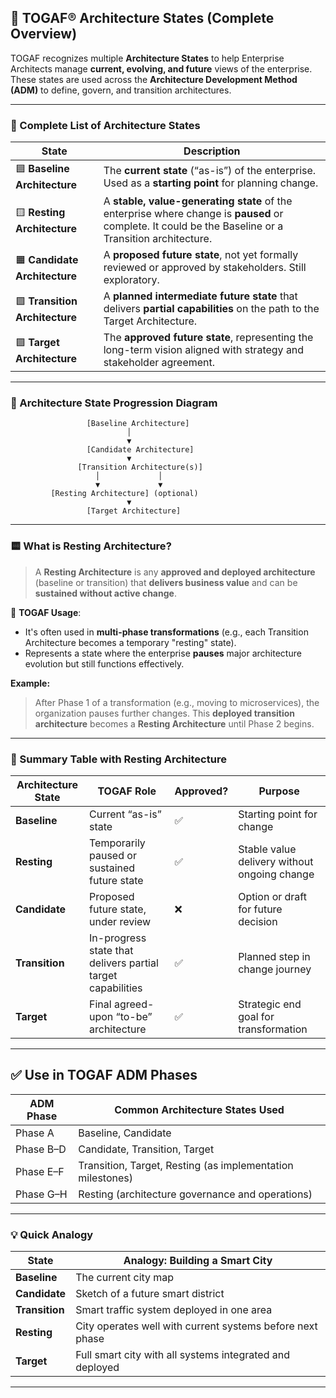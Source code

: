 ## 🧱 TOGAF® Architecture States (Complete Overview)

TOGAF recognizes multiple **Architecture States** to help Enterprise Architects manage **current, evolving, and future** views of the enterprise. These states are used across the **Architecture Development Method (ADM)** to define, govern, and transition architectures.

---

### 📘 Complete List of Architecture States

| **State**                      | **Description**                                                                                                                                       |
| ------------------------------ | ----------------------------------------------------------------------------------------------------------------------------------------------------- |
| 🟦 **Baseline Architecture**   | The **current state** (“as-is”) of the enterprise. Used as a **starting point** for planning change.                                                  |
| 🟨 **Resting Architecture**    | A **stable, value-generating state** of the enterprise where change is **paused** or complete. It could be the Baseline or a Transition architecture. |
| 🟧 **Candidate Architecture**  | A **proposed future state**, not yet formally reviewed or approved by stakeholders. Still exploratory.                                                |
| 🟩 **Transition Architecture** | A **planned intermediate future state** that delivers **partial capabilities** on the path to the Target Architecture.                                |
| 🟪 **Target Architecture**     | The **approved future state**, representing the long-term vision aligned with strategy and stakeholder agreement.                                     |

---

### 🔁 Architecture State Progression Diagram

```text
                 [Baseline Architecture]
                          │
                          ▼
                 [Candidate Architecture]
                          ▼
               [Transition Architecture(s)]
                   │             │
                   ▼             ▼
         [Resting Architecture] (optional)
                          ▼
                 [Target Architecture]
```

---

### 🟨 What is **Resting Architecture**?

> A **Resting Architecture** is any **approved and deployed architecture** (baseline or transition) that **delivers business value** and can be **sustained without active change**.

📝 **TOGAF Usage**:

* It's often used in **multi-phase transformations** (e.g., each Transition Architecture becomes a temporary "resting" state).
* Represents a state where the enterprise **pauses** major architecture evolution but still functions effectively.

**Example:**

> After Phase 1 of a transformation (e.g., moving to microservices), the organization pauses further changes. This **deployed transition architecture** becomes a **Resting Architecture** until Phase 2 begins.

---

### 🧾 Summary Table with Resting Architecture

| **Architecture State** | **TOGAF Role**                                              | **Approved?** | **Purpose**                                  |
| ---------------------- | ----------------------------------------------------------- | ------------- | -------------------------------------------- |
| **Baseline**           | Current “as-is” state                                       | ✅             | Starting point for change                    |
| **Resting**            | Temporarily paused or sustained future state                | ✅             | Stable value delivery without ongoing change |
| **Candidate**          | Proposed future state, under review                         | ❌             | Option or draft for future decision          |
| **Transition**         | In-progress state that delivers partial target capabilities | ✅             | Planned step in change journey               |
| **Target**             | Final agreed-upon “to-be” architecture                      | ✅             | Strategic end goal for transformation        |

---

## ✅ Use in TOGAF ADM Phases

| ADM Phase | Common Architecture States Used                            |
| --------- | ---------------------------------------------------------- |
| Phase A   | Baseline, Candidate                                        |
| Phase B–D | Candidate, Transition, Target                              |
| Phase E–F | Transition, Target, Resting (as implementation milestones) |
| Phase G–H | Resting (architecture governance and operations)           |

---

### 💡 Quick Analogy

| State          | Analogy: Building a Smart City                            |
| -------------- | --------------------------------------------------------- |
| **Baseline**   | The current city map                                      |
| **Candidate**  | Sketch of a future smart district                         |
| **Transition** | Smart traffic system deployed in one area                 |
| **Resting**    | City operates well with current systems before next phase |
| **Target**     | Full smart city with all systems integrated and deployed  |

---


